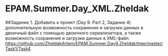 # EPAM.Summer.Day_XML.Zheldak

##Задание 1.
Добавить к проект (Day 9. Part 2, Задание 4) дополнительную возможность сохранения и загрузки данных в двоичный файл с помощью двоичного сериализатора, а также возможность сохранения и загрузки данных в XML-файл.
https://github.com/ZheldakArtem/EPAM.Summer.Day9.Zheldak/tree/master/Task1/Task4
